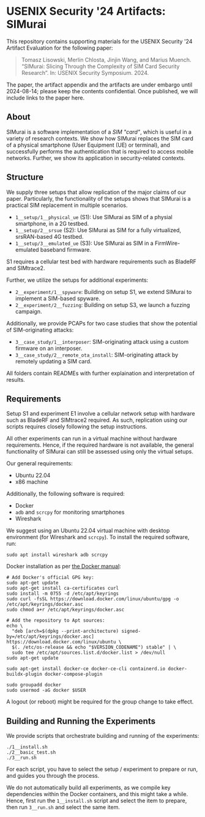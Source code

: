 # USENIX Security '24 Artifacts: SIMurai

This repository contains supporting materials for the USENIX Security '24 Artifact Evaluation for the following paper:

> Tomasz Lisowski, Merlin Chlosta, Jinjin Wang, and Marius Muench. “SIMurai: Slicing Through the Complexity of SIM Card Security Research”. In: USENIX Security Symposium. 2024.

The paper, the artifact appendix and the artifacts are under embargo until 2024-08-14; please keep the contents confidential. Once published, we will include links to the paper here.

## About

SIMurai is a software implementation of a *SIM "card"*, which is useful in a variety of research contexts. We show how SIMurai replaces the SIM card of a physical smartphone (User Equipment (UE) or terminal), and successfully performs the authentication that is required to access mobile networks. Further, we show its application in security-related contexts.

## Structure

We supply three setups that allow replication of the major claims of our paper. Particularly, the functionality of the setups shows that SIMurai is a practical SIM replacement in multiple scenarios.

- `1__setup/1__physical_ue` (S1): Use SIMurai as SIM of a physial smartphone, in a 2G testbed.
- `1__setup/2__srsue` (S2): Use SIMurai as SIM for a fully virtualized, srsRAN-based 4G testbed.
- `1__setup/3__emulated_ue` (S3): Use SIMurai as SIM in a FirmWire-emulated baseband firmware.

S1 requires a cellular test bed with hardware requirements such as BladeRF and SIMtrace2.

Further, we utilize the setups for additional experiments:
- `2__experiment/1__spyware`: Building on setup S1, we extend SIMurai to implement a SIM-based spyware.
- `2__experiment/2__fuzzing`: Building on setup S3, we launch a fuzzing campaign.

Additionally, we provide PCAPs for two case studies that show the potential of SIM-originating attacks:
- `3__case_study/1__interposer`: SIM-originating attack using a custom firmware on an interposer.
- `3__case_study/2__remote_ota_install`: SIM-originating attack by remotely updating a SIM card.

All folders contain READMEs with further explaination and interpretation of results.

## Requirements

Setup S1 and experiment E1 involve a cellular network setup with hardware such as BladeRF and SIMtrace2 required. As such, replication using our scripts requires closely following the setup instructions.

All other experiments can run in a virtual machine without hardware requirements. Hence, if the required hardware is not available, the general functionality of SIMurai can still be assessed using only the virtual setups.

Our general requirements:

- Ubuntu 22.04
- x86 machine

Additionally, the following software is required:
- Docker
- `adb` and `scrcpy` for monitoring smartphones
- Wireshark

We suggest using an Ubuntu 22.04 virtual machine with desktop environment (for Wireshark and `scrcpy`). To install the required software, run:

```
sudo apt install wireshark adb scrcpy
```

Docker installation as per [the Docker manual](https://docs.docker.com/engine/install/ubuntu/):
```
# Add Docker's official GPG key:
sudo apt-get update
sudo apt-get install ca-certificates curl
sudo install -m 0755 -d /etc/apt/keyrings
sudo curl -fsSL https://download.docker.com/linux/ubuntu/gpg -o /etc/apt/keyrings/docker.asc
sudo chmod a+r /etc/apt/keyrings/docker.asc

# Add the repository to Apt sources:
echo \
  "deb [arch=$(dpkg --print-architecture) signed-by=/etc/apt/keyrings/docker.asc] https://download.docker.com/linux/ubuntu \
  $(. /etc/os-release && echo "$VERSION_CODENAME") stable" | \
  sudo tee /etc/apt/sources.list.d/docker.list > /dev/null
sudo apt-get update
```

```
sudo apt-get install docker-ce docker-ce-cli containerd.io docker-buildx-plugin docker-compose-plugin
```

```
sudo groupadd docker
sudo usermod -aG docker $USER
```

A logout (or reboot) might be required for the group change to take effect.

## Building and Running the Experiments

We provide scripts that orchestrate building and running of the experiments:

```
./1__install.sh
./2__basic_test.sh
./3__run.sh
```

For each script, you have to select the setup / experiment to prepare or run, and guides you through the process.

We do not automatically build all experiments, as we compile key dependencies within the Docker containers, and this might take a while. Hence, first run the `1__install.sh` script and select the item to prepare, then run `3__run.sh` and select the same item.